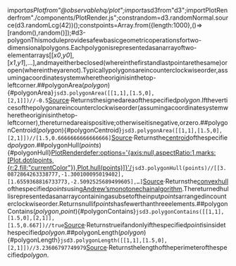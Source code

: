 <scriptsetup>import*asPlotfrom"@observablehq/plot";import*asd3from"d3";importPlotRenderfrom"./components/PlotRender.js";constrandom=d3.randomNormal.source(d3.randomLcg(42))();constpoints=Array.from({length:1000},()=>[random(),random()]);</script>#d3-polygonThismoduleprovidesafewbasicgeometricoperationsfortwo-dimensionalpolygons.Eachpolygonisrepresentedasanarrayoftwo-elementarrays[​[*x0*,*y0*],[*x1*,*y1*],…],andmayeitherbeclosed(whereinthefirstandlastpointarethesame)oropen(whereintheyarenot).Typicallypolygonsareincounterclockwiseorder,assumingacoordinatesystemwheretheoriginisinthetop-leftcorner.##polygonArea(*polygon*){#polygonArea}```jsd3.polygonArea([[1,1],[1.5,0],[2,1]])//-0.5```[Source](https://github.com/d3/d3-polygon/blob/main/src/area.js)·Returnsthesignedareaofthespecified*polygon*.Iftheverticesofthepolygonareincounterclockwiseorder(assumingacoordinatesystemwheretheoriginisinthetop-leftcorner),thereturnedareaispositive;otherwiseitisnegative,orzero.##polygonCentroid(*polygon*){#polygonCentroid}```jsd3.polygonArea([[1,1],[1.5,0],[2,1]])//[1.5,0.6666666666666666]```[Source](https://github.com/d3/d3-polygon/blob/main/src/centroid.js)·Returnsthe[centroid](https://en.wikipedia.org/wiki/Centroid)ofthespecified*polygon*.##polygonHull(*points*){#polygonHull}<PlotRenderdefer:options='{axis:null,aspectRatio:1,marks:[Plot.dot(points,{r:2,fill:"currentColor"}),Plot.hull(points)]}'/>```jsd3.polygonHull(points)//[[3.0872864263338777,-1.300100095019402],[1.6559368816733773,-2.5092525689499605],…]```[Source](https://github.com/d3/d3-polygon/blob/main/src/hull.js)·Returnsthe[convexhull](https://en.wikipedia.org/wiki/Convex_hull)ofthespecified*points*using[Andrew’smonotonechainalgorithm](http://en.wikibooks.org/wiki/Algorithm_Implementation/Geometry/Convex_hull/Monotone_chain).Thereturnedhullisrepresentedasanarraycontainingasubsetoftheinput*points*arrangedincounterclockwiseorder.Returnsnullif*points*hasfewerthanthreeelements.##polygonContains(*polygon*,*point*){#polygonContains}```jsd3.polygonContains([[1,1],[1.5,0],[2,1]],[1.5,0.667])//true```[Source](https://github.com/d3/d3-polygon/blob/main/src/contains.js)·Returnstrueifandonlyifthespecified*point*isinsidethespecified*polygon*.##polygonLength(*polygon*){#polygonLength}```jsd3.polygonLength([[1,1],[1.5,0],[2,1]])//3.23606797749979```[Source](https://github.com/d3/d3-polygon/blob/main/src/length.js)·Returnsthelengthoftheperimeterofthespecified*polygon*.